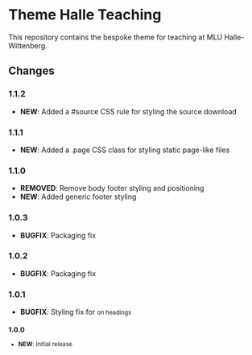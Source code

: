 # Theme Halle Teaching

This repository contains the bespoke theme for teaching at MLU Halle-Wittenberg.

## Changes

### 1.1.2

* **NEW**: Added a #source CSS rule for styling the source download

### 1.1.1

* **NEW**: Added a .page CSS class for styling static page-like files

### 1.1.0

* **REMOVED**: Remove body footer styling and positioning
* **NEW**: Added generic footer styling

### 1.0.3

* **BUGFIX**: Packaging fix

### 1.0.2

* **BUGFIX**: Packaging fix

### 1.0.1

* **BUGFIX**: Styling fix for <small> on headings

### 1.0.0

* **NEW**: Initial release

